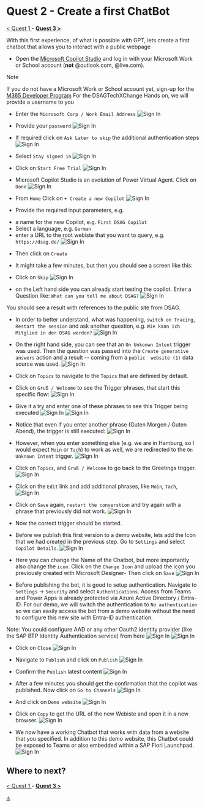 # Quest 2 - Create a first ChatBot

[ < Quest 1 ](quest1.md) - **[ Quest 3 > ](quest3.md)**

With this first experience, of what is possible with GPT, lets create a first chatbot that allows you to interact with a public webpage

* Open the [Microsoft Copilot Studio](https://copilotstudio.microsoft.com/) and log in with your Microsoft Work or School account (**not** @outlook.com, @live.com). 
> [!NOTE]
> If you do not have a Microsoft Work or School account yet, sign-up for the [M365 Developer Program](https://developer.microsoft.com/en-us/microsoft-365/dev-program)
> For the DSAGTechXChange Hands on, we will provide a username to you

* Enter the `Microsoft Corp / Work Email Address`
![Sign In](../media/quest2/01-SignIn.png)

* Provide your `password`
![Sign In](../media/quest2/02-Password.png)

* If required click on `Ask Later to skip` the additional authentication steps
![Sign In](../media/quest2/03-AskLater.png)

* Select `Stay signed in`
![Sign In](../media/quest2/04-StaySignIn.png)

* Click on `Start Free Trial`
![Sign In](../media/quest2/05-StartFreeTrial.png)

* Microsoft Copilot Studio is an evolution of Power Virtual Agent. Click on `Done` 
![Sign In](../media/quest2/06-PVA2Copilot.png)


* From `Home` Click on `+ Create a new Copilot` 
![Sign In](../media/quest2/07-NewCopilot.png)

* Provide the required input parameters, e.g. 

- a name for the new Copilot, e.g. `First DSAG Copilot`
- Select a language, e.g. `German`
- enter a URL to the root webiste that you want to query, e.g. `https://dsag.de/`
![Sign In](../media/quest2/08-EnterCopilot.png)

* Then click on `Create`

* It might take a few minutes, but then you should see a screen like this:
* Click on `Skip`
![Sign In](../media/quest2/09-SkipIntro.png)

* on the Left hand side you can already start testing the copilot. Enter a Question like: `What can you tell me about DSAG?`
![Sign In](../media/quest2/10-TestCopilot.png)

You should see a result with references to the public site from DSAG. 

* In order to better understand, what was happening, `switch on Tracing`, `Restart the session` and ask another question, e.g. `Wie kann ich Mitglied in der DSAG werden?`
![Sign In](../media/quest2/11-EnableTracing.png)

* On the right hand side, you can see that an `On Unkonwn Intent` trigger was used. Then the question was passed into the `Create generative answers` action and a result -- coming from a `public  website (1)` data source was used. 
![Sign In](../media/quest2/12-LookAtTrace.png)

* Click on `Topics` to navigate to the `Topics` that are definied by default. 


* Click on `Gruß / Welcome` to see the Trigger phrases, that start this specific flow:
![Sign In](../media/quest2/13-Topics.png)

* Give it a try and enter one of these phrases to see this Trigger being executed
![Sign In](../media/quest2/14-TriggerPhrases.png)
![Sign In](../media/quest2/15-Triggers.png)


* Notice that even if you enter another phrase (Guten Morgen / Guten Abend), the trigger is still executed:
![Sign In](../media/quest2/16-Trigger2.png)

* However, when you enter something else (e.g. we are in Hamburg, so I would expect `Moin` or `Tach`) to work as well, we are redirected to the `On Unknown Intent` trigger. 
![Sign In](../media/quest2/17-MissingPhrase.png)

* Click on `Topics`, and `Gruß / Welcome` to go back to the Greetings trigger. 
![Sign In](../media/quest2/18-MissingPhrase2.png)


* Click on the `Edit` link and add additional phrases, like `Moin`, `Tach`, 
![Sign In](../media/quest2/19-AddPhrase.png)

* Click on `Save` again, `restart the converstion` and try again with a phrase that previously did not work. 
![Sign In](../media/quest2/20-Retest-Phrase.png)

* Now the correct trigger should be started. 

* Before we publish this first version to a demo website, lets add the Icon that we had created in the previous step. 
Go to `Settings` and select `Copilot Details`.
![Sign In](../media/quest2/21-CopilotDetails.png)


* Here you can change the Name of the Chatbot, but more importantly also change the `icon`. Click on the `Change Icon` and upload the icon you previously created with Microsoft Designer- Then click on `Save`
![Sign In](../media/quest2/22-UploadIcon.png)

* Before publishing the bot, it is good to setup authentication. Navigate to `Settings` -> `Security` and select `Authentications`. Access from Teams and Power Apps is already protected via Azure Active Directory / Entra-ID. For our demo, we will switch the authentication to `No authentication` so we can easily access the bot from a demo website without the need to configure this new site with Entra-ID authentication. 

Note: You could configure AAD or any other Oauth2 identity provider (like the SAP BTP Identity Authentication service) from here
![Sign In](../media/quest2/23-ChangeAuthentication.png)
![Sign In](../media/quest2/24-ConfirmAuthentication.png)

* Click on `Close`
![Sign In](../media/quest2/25-CloseAuthentication.png)

* Navigate to `Publish` and click on `Publish`
![Sign In](../media/quest2/26-PublishBot.png)

* Confirm the `Publish` latest content
![Sign In](../media/quest2/27-ConfirmPublish.png)

* After a few minutes you should get the confirmation that the copilot was published. Now click on `Go to Channels`
![Sign In](../media/quest2/28-GoToChannel.png)

* And click on `Demo website`
![Sign In](../media/quest2/29-SelectDemoSite.png)

* Click on `Copy` to get the URL of the new Webiste and open it in a new browser. 
![Sign In](../media/quest2/30-CloseDemosite.png)



* We now have a working Chatbot that works with data from a website that you specified. In addition to this demo website, this Chatbot could be exposed to Teams or also embedded within a SAP Fiori Launchpad. 
![Sign In](../media/quest2/31-TestDemoSite.png)







## Where to next?
[ < Quest 1 ](quest1.md) - **[ Quest 3 > ](quest3.md)**

[🔝](#)
